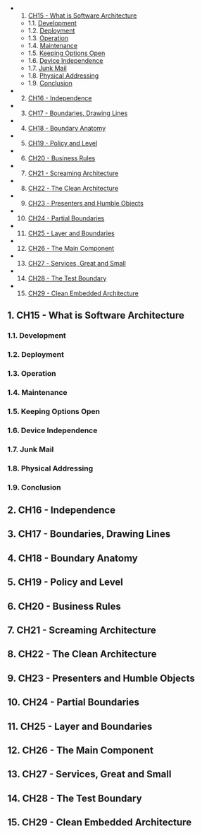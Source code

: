 <!-- vscode-markdown-toc -->
* 1. [CH15 - What is Software Architecture](#CH15-WhatisSoftwareArchitecture)
	* 1.1. [Development](#Development)
	* 1.2. [Deployment](#Deployment)
	* 1.3. [Operation](#Operation)
	* 1.4. [Maintenance](#Maintenance)
	* 1.5. [Keeping Options Open](#KeepingOptionsOpen)
	* 1.6. [Device Independence](#DeviceIndependence)
	* 1.7. [Junk Mail](#JunkMail)
	* 1.8. [Physical Addressing](#PhysicalAddressing)
	* 1.9. [Conclusion](#Conclusion)
* 2. [CH16 - Independence](#CH16-Independence)
* 3. [CH17 - Boundaries, Drawing Lines](#CH17-BoundariesDrawingLines)
* 4. [CH18 - Boundary Anatomy](#CH18-BoundaryAnatomy)
* 5. [CH19 - Policy and Level](#CH19-PolicyandLevel)
* 6. [CH20 - Business Rules](#CH20-BusinessRules)
* 7. [CH21 - Screaming Architecture](#CH21-ScreamingArchitecture)
* 8. [CH22 - The Clean Architecture](#CH22-TheCleanArchitecture)
* 9. [CH23 - Presenters and Humble Objects](#CH23-PresentersandHumbleObjects)
* 10. [CH24 - Partial Boundaries](#CH24-PartialBoundaries)
* 11. [CH25 - Layer and Boundaries](#CH25-LayerandBoundaries)
* 12. [CH26 - The Main Component](#CH26-TheMainComponent)
* 13. [CH27 - Services, Great and Small](#CH27-ServicesGreatandSmall)
* 14. [CH28 - The Test Boundary](#CH28-TheTestBoundary)
* 15. [CH29 - Clean Embedded Architecture](#CH29-CleanEmbeddedArchitecture)

<!-- vscode-markdown-toc-config
	numbering=true
	autoSave=true
	/vscode-markdown-toc-config -->
<!-- /vscode-markdown-toc -->



##  1. <a name='CH15-WhatisSoftwareArchitecture'></a>CH15 - What is Software Architecture

###  1.1. <a name='Development'></a>Development

###  1.2. <a name='Deployment'></a>Deployment

###  1.3. <a name='Operation'></a>Operation

###  1.4. <a name='Maintenance'></a>Maintenance

###  1.5. <a name='KeepingOptionsOpen'></a>Keeping Options Open

###  1.6. <a name='DeviceIndependence'></a>Device Independence

###  1.7. <a name='JunkMail'></a>Junk Mail

###  1.8. <a name='PhysicalAddressing'></a>Physical Addressing

###  1.9. <a name='Conclusion'></a>Conclusion

##  2. <a name='CH16-Independence'></a>CH16 - Independence

##  3. <a name='CH17-BoundariesDrawingLines'></a>CH17 - Boundaries, Drawing Lines

##  4. <a name='CH18-BoundaryAnatomy'></a>CH18 - Boundary Anatomy

##  5. <a name='CH19-PolicyandLevel'></a>CH19 - Policy and Level

##  6. <a name='CH20-BusinessRules'></a>CH20 - Business Rules

##  7. <a name='CH21-ScreamingArchitecture'></a>CH21 - Screaming Architecture

##  8. <a name='CH22-TheCleanArchitecture'></a>CH22 - The Clean Architecture

##  9. <a name='CH23-PresentersandHumbleObjects'></a>CH23 - Presenters and Humble Objects

##  10. <a name='CH24-PartialBoundaries'></a>CH24 - Partial Boundaries

##  11. <a name='CH25-LayerandBoundaries'></a>CH25 - Layer and Boundaries

##  12. <a name='CH26-TheMainComponent'></a>CH26 - The Main Component

##  13. <a name='CH27-ServicesGreatandSmall'></a>CH27 - Services, Great and Small

##  14. <a name='CH28-TheTestBoundary'></a>CH28 - The Test Boundary

##  15. <a name='CH29-CleanEmbeddedArchitecture'></a>CH29 - Clean Embedded Architecture

